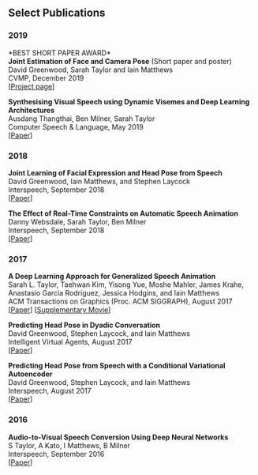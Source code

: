 
## Select Publications

### 2019
\*BEST SHORT PAPER AWARD\*  
**Joint Estimation of Face and Camera Pose** (Short paper and poster)  
David Greenwood, Sarah Taylor and Iain Matthews  
CVMP, December 2019  
\[[Project page](./pages/joint-estimation-of-face-and-camera-pose.html)\]

**Synthesising Visual Speech using Dynamic Visemes and Deep Learning Architectures**  
Ausdang Thangthai, Ben Milner, Sarah Taylor  
Computer Speech & Language, May 2019  
\[[Paper](https://ueaeprints.uea.ac.uk/id/eprint/68990/1/AAM_Thangthai_etal.pdf)\]

### 2018
**Joint Learning of Facial Expression and Head Pose from Speech**  
David Greenwood, Iain Matthews, and Stephen Laycock  
Interspeech, September 2018  
\[[Paper](https://www.isca-speech.org/archive/Interspeech_2018/pdfs/2587.pdf)\]

**The Effect of Real-Time Constraints on Automatic Speech Animation**  
Danny Websdale, Sarah Taylor, Ben Milner  
Interspeech, September 2018  
\[[Paper](https://ueaeprints.uea.ac.uk/id/eprint/71940/1/2066.pdf)\]

### 2017
**A Deep Learning Approach for Generalized Speech Animation**  
Sarah L. Taylor, Taehwan Kim, Yisong Yue, Moshe Mahler, James Krahe, Anastasio Garcia Rodriguez, Jessica Hodgins, and Iain Matthews  
ACM Transactions on Graphics (Proc. ACM SIGGRAPH), August 2017  
\[[Paper](https://dl.acm.org/doi/pdf/10.1145/3072959.3073699)\] \[[Supplementary Movie](https://www.youtube.com/watch?v=GwV1n8v_bpA)\]

**Predicting Head Pose in Dyadic Conversation**  
David Greenwood, Stephen Laycock, and Iain Matthews  
Intelligent Virtual Agents, August 2017  
\[[Paper](https://ueaeprints.uea.ac.uk/id/eprint/64845/1/IVA_camera_ready1.pdf)\]

**Predicting Head Pose from Speech with a Conditional Variational Autoencoder**  
David Greenwood, Stephen Laycock, and Iain Matthews  
Interspeech, August 2017  
\[[Paper](https://ueaeprints.uea.ac.uk/id/eprint/64846/1/greenwood_Interspeech.pdf)\]

### 2016
**Audio-to-Visual Speech Conversion Using Deep Neural Networks**  
S Taylor, A Kato, I Matthews, B Milner  
Interspeech, September 2016  
\[[Paper](https://www.isca-speech.org/archive/Interspeech_2016/pdfs/0483.PDF)\]
